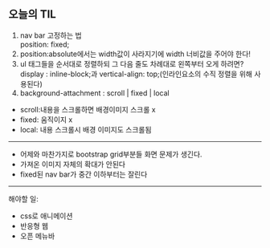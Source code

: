 ## 오늘의 TIL

1. nav bar 고정하는 법  
position: fixed;
2. position:absolute에서는 width값이 사라지기에 width 너비값을 주어야 한다!
3. ul 태그들을 순서대로 정렬하되 그 다음 줄도 차례대로 왼쪽부터 오게 하려면?   
display : inline-block;과 vertical-align: top;(인라인요소의 수직 정렬을 위해 사용된다)
4. background-attachment : scroll | fixed | local  
- scroll:내용을 스크롤하면 배경이미지 스크롤 x
- fixed: 움직이지 x
- local: 내용 스크롤시 배경 이미지도 스크롤됨


--------------------------------------
- 어제와 마찬가지로 bootstrap grid부분들 화면 문제가 생긴다.
- 가져온 이미지 자체의 확대가 안된다
- fixed된 nav bar가 중간 이하부터는 잘린다

---------------------------------------
해야할 일:
- css로 애니메이션
- 반응형 웹
- 오픈 메뉴바